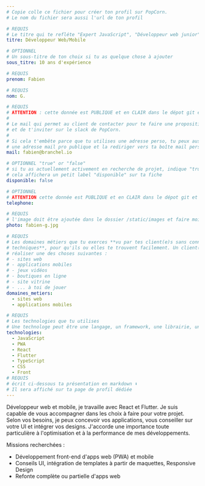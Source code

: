 ```yaml
---
# Copie colle ce fichier pour créer ton profil sur PopCorn.
# Le nom du fichier sera aussi l'url de ton profil

# REQUIS
# Le titre qui te refléte "Expert JavaScript", "Développeur web junior"
titre: Développeur Web/Mobile

# OPTIONNEL
# Un sous-titre de ton choix si tu as quelque chose à ajouter
sous_titre: 10 ans d'expérience

# REQUIS
prenom: Fabien

# REQUIS
nom: G.

# REQUIS
# ATTENTION : cette donnée est PUBLIQUE et en CLAIR dans le dépot git et sur le site
#
# Le mail qui permet au client de contacter pour te faire une proposition de projet
# et de t'inviter sur le slack de PopCorn.
#
# Si cela t'embête parce que tu utilises une adresse perso, tu peux aussi te créer
# une adresse mail pro publique et la rediriger vers ta boîte mail perso
mail: fabien@branchel.io

# OPTIONNEL "true" or "false"
# si tu as actuellement activement en recherche de projet, indique "true" ici,
# cela affichera un petit label "disponible" sur ta fiche
disponible: false

# OPTIONNEL
# ATTENTION cette donnée est PUBLIQUE et en CLAIR dans le dépot git et sur le site
telephone:

# REQUIS
# l'image doit être ajoutée dans le dossier /static/images et faire moins de 100ko ! Sa hauteur affichée sur le site sera de 300px, elle s'adaptera comme elle peut au responsive avec du css.
photo: fabien-g.jpg

# REQUIS
# Les domaines métiers que tu exerces **vu par tes client(e)s sans connaissances
# techniques**, pour qu'ils ou elles te trouvent facilement. Un client(e) veut par exemple
# réaliser une des choses suivantes :
# - sites web
# - applications mobiles
# - jeux vidéos
# - boutiques en ligne
# - site vitrine
# - ... à toi de jouer
domaines_metiers:
  - sites web
  - applications mobiles

# REQUIS
# Les technologies que tu utilises
# Une technologe peut être une langage, un framework, une librairie, un CMS ...
technologies:
  - JavaScript
  - PWA
  - React
  - Flutter
  - TypeScript
  - CSS
  - Front
# REQUIS
# écrit ci-dessous ta présentation en markdown ⬇️
# Il sera affiché sur ta page de profil dédiée
---
```


Développeur web et mobile, je travaille avec React et Flutter. Je suis capable de vous accompagner dans les choix à faire pour votre projet. Selon vos besoins, je peux concevoir vos applications, vous conseiller sur votre UI et intégrer vos designs. J'accorde une importance toute particulière à l'optimisation et à la performance de mes développements.

Missions recherchées :

- Développement front-end d'apps web (PWA) et mobile 
- Conseils UI, intégration de templates à partir de maquettes, Responsive Design
- Refonte complète ou partielle d'apps web
